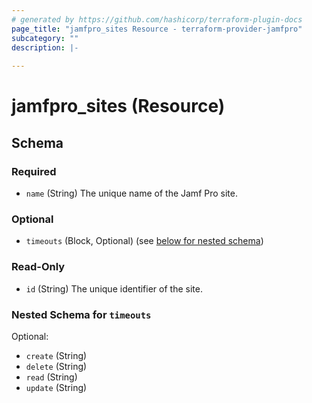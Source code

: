 ```yaml
---
# generated by https://github.com/hashicorp/terraform-plugin-docs
page_title: "jamfpro_sites Resource - terraform-provider-jamfpro"
subcategory: ""
description: |-
  
---
```


# jamfpro_sites (Resource)





<!-- schema generated by tfplugindocs -->
## Schema

### Required

- `name` (String) The unique name of the Jamf Pro site.

### Optional

- `timeouts` (Block, Optional) (see [below for nested schema](#nestedblock--timeouts))

### Read-Only

- `id` (String) The unique identifier of the site.

<a id="nestedblock--timeouts"></a>
### Nested Schema for `timeouts`

Optional:

- `create` (String)
- `delete` (String)
- `read` (String)
- `update` (String)
